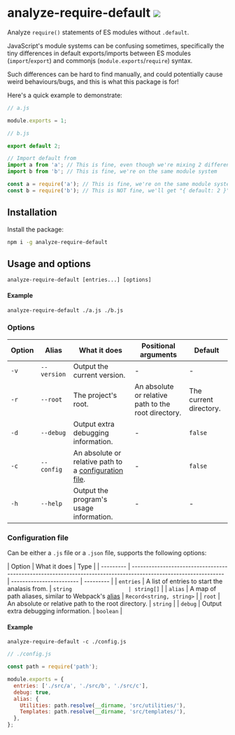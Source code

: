# analyze-require-default [![](https://img.shields.io/npm/v/analyze-require-default.svg?colorA=cb3837&colorB=474a50)](https://www.npmjs.com/package/analyze-require-default)

Analyze `require()` statements of ES modules without `.default`.

JavaScript's module systems can be confusing sometimes, specifically the tiny differences in default exports/imports between ES modules (`import`/`export`) and commonjs (`module.exports`/`require`) syntax.

Such differences can be hard to find manually, and could potentially cause weird behaviours/bugs, and this is what this package is for!

Here's a quick example to demonstrate:

```js
// a.js

module.exports = 1;
```

```js
// b.js

export default 2;
```

```js
// Import default from
import a from 'a'; // This is fine, even though we're mixing 2 different module systems
import b from 'b'; // This is fine, we're on the same module system

const a = require('a'); // This is fine, we're on the same module system
const b = require('b'); // This is NOT fine, we'll get "{ default: 2 }"
```

## Installation

Install the package:

```sh
npm i -g analyze-require-default
```

## Usage and options

```
analyze-require-default [entries...] [options]
```

#### Example

```
analyze-require-default ./a.js ./b.js
```

### Options

| Option | Alias       | What it does                                                                 | Positional arguments                                | Default                |
| ------ | ----------- | ---------------------------------------------------------------------------- | --------------------------------------------------- | ---------------------- |
| `-v`   | `--version` | Output the current version.                                                  | -                                                   | -                      |
| `-r`   | `--root`    | The project's root.                                                          | An absolute or relative path to the root directory. | The current directory. |
| `-d`   | `--debug`   | Output extra debugging information.                                          | -                                                   | `false`                |
| `-c`   | `--config`  | An absolute or relative path to a [configuration file](#configuration-file). | -                                                   | `false`                |
| `-h`   | `--help`    | Output the program's usage information.                                      | -                                                   | -                      |

### Configuration file

Can be either a `.js` file or a `.json` file, supports the following options:

| Option    | What it does                                                                                                    | Type                     |
| --------- | --------------------------------------------------------------------------------------------------------------- | ------------------------ | --------- |
| `entries` | A list of entries to start the analasis from.                                                                   | `string                  | string[]` |
| `alias`   | A map of path aliases, similar to Webpack's [alias](https://webpack.js.org/configuration/resolve/#resolvealias) | `Record<string, string>` |
| `root`    | An absolute or relative path to the root directory.                                                             | `string`                 |
| `debug`   | Output extra debugging information.                                                                             | `boolean`                |

#### Example

```
analyze-require-default -c ./config.js
```

```js
// ./config.js

const path = require('path');

module.exports = {
  entries: ['./src/a', './src/b', './src/c'],
  debug: true,
  alias: {
    Utilities: path.resolve(__dirname, 'src/utilities/'),
    Templates: path.resolve(__dirname, 'src/templates/'),
  },
};
```
